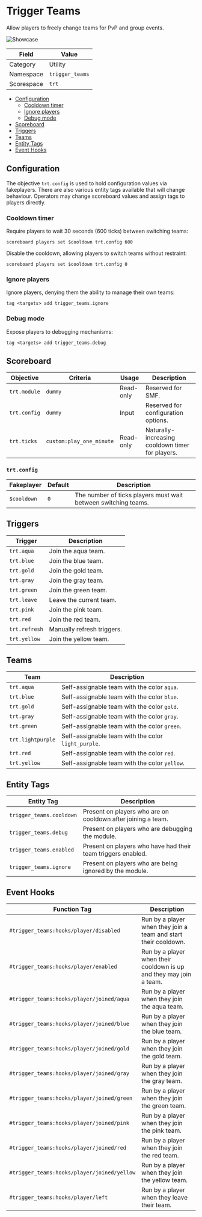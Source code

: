 # Trigger Teams
Allow players to freely change teams for PvP and group events.

![Showcase](https://i.imgur.com/05RE6ET.png)

Field       | Value
----------- | -----
Category    | Utility
Namespace   | `trigger_teams`
Scorespace  | `trt`

- [Configuration](#configuration)
  - [Cooldown timer](#cooldown-timer)
  - [Ignore players](#ignore-players)
  - [Debug mode](#debug-mode)
- [Scoreboard](#scoreboard)
- [Triggers](#triggers)
- [Teams](#teams)
- [Entity Tags](#entity-tags)
- [Event Hooks](#event-hooks)

## Configuration
The objective `trt.config` is used to hold configuration values via fakeplayers. There are also various entity tags available that will change behaviour. Operators may change scoreboard values and assign tags to players directly.

### Cooldown timer
Require players to wait 30 seconds (600 ticks) between switching teams:
```
scoreboard players set $cooldown trt.config 600
```

Disable the cooldown, allowing players to switch teams without restraint:
```
scoreboard players set $cooldown trt.config 0
```

### Ignore players
Ignore players, denying them the ability to manage their own teams:
```
tag <targets> add trigger_teams.ignore
```

### Debug mode
Expose players to debugging mechanisms:
```
tag <targets> add trigger_teams.debug
```

## Scoreboard
Objective     | Criteria                  | Usage     | Description
------------- | ------------------------- | --------- | -----------
`trt.module`  | `dummy`                   | Read-only | Reserved for SMF.
`trt.config`  | `dummy`                   | Input     | Reserved for configuration options.
`trt.ticks`   | `custom:play_one_minute`  | Read-only | Naturally-increasing cooldown timer for players.

### `trt.config`
Fakeplayer  | Default | Description
----------- | ------- | -----------
`$cooldown` | `0`     | The number of ticks players must wait between switching teams.

## Triggers
Trigger       | Description
------------- | -----------
`trt.aqua`    | Join the aqua team.
`trt.blue`    | Join the blue team.
`trt.gold`    | Join the gold team.
`trt.gray`    | Join the gray team.
`trt.green`   | Join the green team.
`trt.leave`   | Leave the current team.
`trt.pink`    | Join the pink team.
`trt.red`     | Join the red team.
`trt.refresh` | Manually refresh triggers.
`trt.yellow`  | Join the yellow team.

## Teams
Team              | Description
----------------- | -----------
`trt.aqua`        | Self-assignable team with the color `aqua`.
`trt.blue`        | Self-assignable team with the color `blue`.
`trt.gold`        | Self-assignable team with the color `gold`.
`trt.gray`        | Self-assignable team with the color `gray`.
`trt.green`       | Self-assignable team with the color `green`.
`trt.lightpurple` | Self-assignable team with the color `light_purple`.
`trt.red`         | Self-assignable team with the color `red`.
`trt.yellow`      | Self-assignable team with the color `yellow`.

## Entity Tags
Entity Tag                | Description
------------------------- | -----------
`trigger_teams.cooldown`  | Present on players who are on cooldown after joining a team.
`trigger_teams.debug`     | Present on players who are debugging the module.
`trigger_teams.enabled`   | Present on players who have had their team triggers enabled.
`trigger_teams.ignore`    | Present on players who are being ignored by the module.

## Event Hooks
Function Tag                                | Description
------------------------------------------- | -----------
`#trigger_teams:hooks/player/disabled`      | Run by a player when they join a team and start their cooldown.
`#trigger_teams:hooks/player/enabled`       | Run by a player when their cooldown is up and they may join a team.
`#trigger_teams:hooks/player/joined/aqua`   | Run by a player when they join the aqua team.
`#trigger_teams:hooks/player/joined/blue`   | Run by a player when they join the blue team.
`#trigger_teams:hooks/player/joined/gold`   | Run by a player when they join the gold team.
`#trigger_teams:hooks/player/joined/gray`   | Run by a player when they join the gray team.
`#trigger_teams:hooks/player/joined/green`  | Run by a player when they join the green team.
`#trigger_teams:hooks/player/joined/pink`   | Run by a player when they join the pink team.
`#trigger_teams:hooks/player/joined/red`    | Run by a player when they join the red team.
`#trigger_teams:hooks/player/joined/yellow` | Run by a player when they join the yellow team.
`#trigger_teams:hooks/player/left`          | Run by a player when they leave their team.
